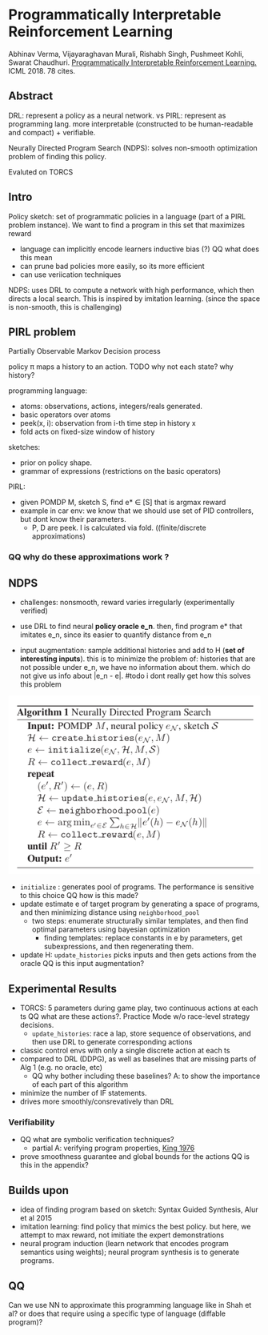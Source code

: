 # Programmatically Interpretable Reinforcement Learning

Abhinav Verma, Vijayaraghavan Murali, Rishabh Singh, Pushmeet Kohli, Swarat Chaudhuri. [Programmatically Interpretable Reinforcement Learning.](https://arxiv.org/abs/1804.02477) ICML 2018. 78 cites.

## Abstract

DRL: represent a policy as a neural network. vs PIRL: represent as programming lang. more interpretable (constructed to be human-readable and compact) + verifiable. 

Neurally Directed Program Search (NDPS): solves non-smooth optimization problem of finding this policy.

Evaluted on TORCS

## Intro

Policy sketch: set of programmatic policies in a language (part of a PIRL problem instance). We want to find a program in this set that maximizes reward
 - language can implicitly encode learners inductive bias (?) QQ what does this mean
 - can prune bad policies more easily, so its more efficient
 - can use veriication techniques

NDPS: uses DRL to compute a network with high performance, which then directs a local search. This is inspired by imitation learning. (since the space is non-smooth, this is challenging)

## PIRL problem
Partially Observable Markov Decision process

policy &pi; maps a history to an action. TODO why not each state? why history?

programming language:
- atoms: observations, actions, integers/reals generated. 
- basic operators over atoms
- peek(x, i): observation from i-th time step in history x
- fold acts on fixed-size window of history 

sketches: 
- prior on policy shape. 
- grammar of expressions (restrictions on the basic operators)

PIRL:
- given POMDP M, sketch S, find e* &isin; [S] that is argmax reward
- example in car env: we know that we should use set of PID controllers, but dont know their parameters.
    - P, D are peek. I is calculated via fold. ((finite/discrete approximations) 
    
### QQ why do these approximations work ?

## NDPS
- challenges: nonsmooth, reward varies irregularly (experimentally verified)
- use DRL to find neural **policy oracle e_n**. then, find program e* that imitates e_n, since its easier to quantify distance from e_n

- input augmentation: sample additional histories and add to H (**set of interesting inputs**). this is to minimize the problem of: histories that are not possible under e_n, we have no information about them. which do not give us info about |e_n - e|. #todo i dont really get how this solves this problem

![](../img/verma18alg1.png)
- `initialize` : generates pool of programs. The performance is sensitive to this choice QQ how is this made?
- update estimate e of target program by generating a space of programs, and then minimizing distance using `neighborhood_pool`
    - two steps: enumerate structurally similar templates, and then find optimal parameters using bayesian optimization
        - finding templates: replace constants in e by parameters, get subexpressions, and then regenerating them. 
- update H: `update_histories` picks inputs and then gets actions from the oracle QQ is this input augmentation?

## Experimental Results
- TORCS: 5 parameters during game play, two continuous actions at each ts QQ what are these actions?. Practice Mode w/o race-level strategy decisions.
    - `update_histories`: race a lap, store sequence of observations, and then use DRL to generate corresponding actions
- classic control envs with only a single discrete action at each ts
- compared to DRL (DDPG), as well as baselines that are missing parts of Alg 1 (e.g. no oracle, etc)
    - QQ why bother including these baselines? A: to show the importance of each part of this algorithm
- minimize the number of IF statements.
- drives more smoothly/consrevatively than DRL

### Verifiability
- QQ what are symbolic verification techniques?
    - partial A: verifying program properties, [King 1976](https://courses.engr.illinois.edu/cs477/sp2011/king76symbolicexecution.pdf)
- prove smoothness guarantee and global bounds for the actions QQ is this in the appendix?


## Builds upon
- idea of finding program based on sketch: Syntax Guided Synthesis, Alur et al 2015
- imitation learning: find policy that mimics the best policy. but here, we attempt to max reward, not imitiate the expert demonstrations
- neural program induction (learn network that encodes program semantics using weights); neural program synthesis is to generate programs. 

## QQ 
Can we use NN to approximate this programming language like in Shah et al? or does that require using a specific type of language (diffable program)?